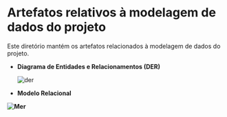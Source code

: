 # Artefatos relativos à modelagem de dados do projeto

Este diretório mantém os artefatos relacionados à modelagem de dados do projeto. 

<!-- Os principais documentos a serem produzidos são: -->

- <b>Diagrama de Entidades e Relacionamentos (DER)</b>

  ![der](https://github.com/leoalmeidabraga/Teste/assets/127418501/2f9010e8-318f-46c5-933e-1fe433b0a7d4)

	<!-- * Apresentar o DER em imagem vetorial para evitar perda de qualidade com renderização em resolução específica. -->

- <b>Modelo Relacional<b>

![Mer](https://github.com/leoalmeidabraga/Teste/assets/127418501/35d417ec-943e-4586-bd4b-45a051a03ba3)

<!-- * Apresentar o modelo relacional em imagem vetorial para evitar perda de qualidade com renderização em resolução específica. -->

<!-- Demais artefatos que julgar pertinentes. -->
